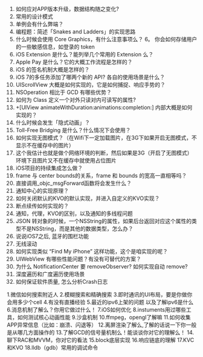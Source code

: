 1. 如何应对APP版本升级，数据结构随之变化?
2. 常用的设计模式
3. 单例会有什么弊端？
4. 编程题：简述「Snakes and Ladders」的实现思路
5. 什么时候会使用 Core Graphics，有什么注意事项么？
6。 你会如何存储用户的一些敏感信息，如登录的 token
7. iOS Extension 是什么？能列举几个常用的 Extension 么？
8. Apple Pay 是什么？它的大概工作流程是怎样的？
9. iOS 的签名机制大概是怎样的？
10. iOS 7的多任务添加了哪两个新的 API? 各自的使用场景是什么？
11. UIScrollView 大概是如何实现的，它是如何捕捉、响应手势的？
12. NSOperation 相比于 GCD 有哪些优势？
13. 如何为 Class 定义一个对外只读对内可读写的属性?
14. +[UIView animateWithDuration:animations:completion:] 内部大概是如何实现的？
15. 什么时候会发生「隐式动画」？
16. Toll-Free Bridging 是什么？什么情况下会使用？
17. 如何实现无图模式？（在Wifi下一定加载图片，在3G下如果开启无图模式，不显示不在缓存中的图片）
18.  这个我估计也就是做个网络环境的判断，然后如果是3G（开启了无图模式）环境下且图片又不在缓存中就使用占位图片
19. iOS项目的持续集成怎么做？
20. frame 与 center bounds的关系，frame 和 bounds 的宽高一直相等吗？
21. 直接调用_objc_msgForward函数将会发生什么？
22. 通知中心的实现原理？
23. 如何关闭默认的KVO的默认实现，并进入自定义的KVO实现？
24. 断点续传如何实现的？
25. 通知，代理，KVO的区别，以及通知的多线程问题
26. JSON 转对象的时候，一个NSString的属性，如果后台返回对应这个属性的类型不是NSString，而是其他的数据类型，怎么办？
27. 说说iOS7之后, 蓝牙的围栏功能
28. 无线滚动
29. 如何实现类似 “Find My iPhone” 这样功能，这个是咱实现的呢？
30. UIWebView 有哪些性能问题？有没有可替代的方案？
31. 为什么 NotificationCenter 要 removeObserver? 如何实现自动 remove?
32. 深度遍历和广度遍历使用场景
33. 如何保证软件质量, 怎么分析Crash日志




1.微信如何搜索附近人
2.模糊搜索和精确搜索
3.即时通讯的UI布局，要是你做你会用多少个cell
4.有没有直播经验
5.最近的ipv6上架的问题 以及了解ipv6是什么
6.消息机制了解么？你用它做过什么！
7.iOS如何优化
8.instuments用过哪些工具，如何测试核心动画性能
9.沙盒机制
10.ffmpeg，opengl了解嘛
11.如何收集APP异常信息（比如：崩溃、闪退等）
12.离屏渲染了解么,了解的话说一下你一般是从哪几方面操作的
13.了解GCD的信号量机制么！能谈谈你对它的理解么！
14.聊下RAC和MVVM，你对它的看法
15.block底层实现
16.响应链底的理解
17.KVC和KVO
18.lldb（gdb）常用的调试命令



